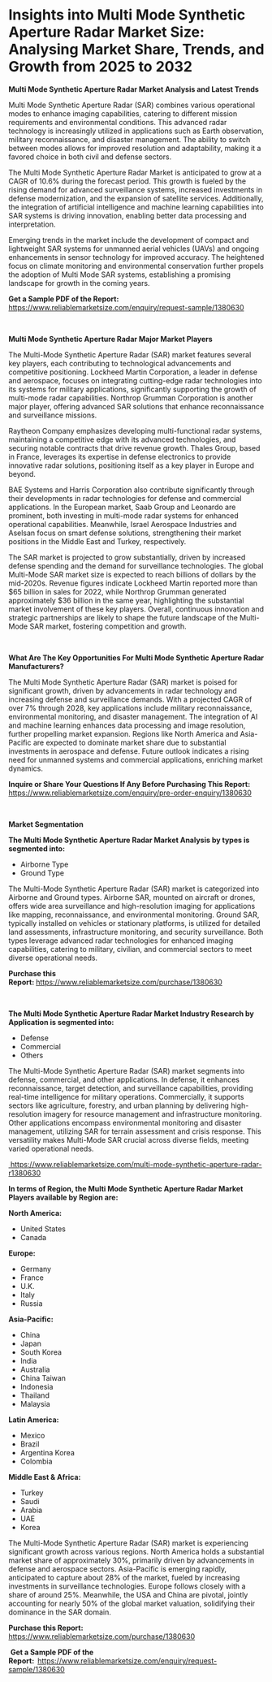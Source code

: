 <p><h1>Insights into Multi Mode Synthetic Aperture Radar Market Size: Analysing Market Share, Trends, and Growth from 2025 to 2032</h1></p><p><strong>Multi Mode Synthetic Aperture Radar Market Analysis and Latest Trends</strong></p>
<p><p>Multi Mode Synthetic Aperture Radar (SAR) combines various operational modes to enhance imaging capabilities, catering to different mission requirements and environmental conditions. This advanced radar technology is increasingly utilized in applications such as Earth observation, military reconnaissance, and disaster management. The ability to switch between modes allows for improved resolution and adaptability, making it a favored choice in both civil and defense sectors.</p><p>The Multi Mode Synthetic Aperture Radar Market is anticipated to grow at a CAGR of 10.6% during the forecast period. This growth is fueled by the rising demand for advanced surveillance systems, increased investments in defense modernization, and the expansion of satellite services. Additionally, the integration of artificial intelligence and machine learning capabilities into SAR systems is driving innovation, enabling better data processing and interpretation. </p><p>Emerging trends in the market include the development of compact and lightweight SAR systems for unmanned aerial vehicles (UAVs) and ongoing enhancements in sensor technology for improved accuracy. The heightened focus on climate monitoring and environmental conservation further propels the adoption of Multi Mode SAR systems, establishing a promising landscape for growth in the coming years.</p></p>
<p><strong>Get a Sample PDF of the Report:&nbsp;</strong> <a href="https://www.reliablemarketsize.com/enquiry/request-sample/1380630?utm_campaign=1103&utm_medium=2&utm_source=Github&utm_content=ia&utm_term=16042025&utm_id=multi-mode-synthetic-aperture-radar">https://www.reliablemarketsize.com/enquiry/request-sample/1380630</a></p>
<p>&nbsp;</p>
<p><strong>Multi Mode Synthetic Aperture Radar Major Market Players</strong></p>
<p><p>The Multi-Mode Synthetic Aperture Radar (SAR) market features several key players, each contributing to technological advancements and competitive positioning. Lockheed Martin Corporation, a leader in defense and aerospace, focuses on integrating cutting-edge radar technologies into its systems for military applications, significantly supporting the growth of multi-mode radar capabilities. Northrop Grumman Corporation is another major player, offering advanced SAR solutions that enhance reconnaissance and surveillance missions.</p><p>Raytheon Company emphasizes developing multi-functional radar systems, maintaining a competitive edge with its advanced technologies, and securing notable contracts that drive revenue growth. Thales Group, based in France, leverages its expertise in defense electronics to provide innovative radar solutions, positioning itself as a key player in Europe and beyond.</p><p>BAE Systems and Harris Corporation also contribute significantly through their developments in radar technologies for defense and commercial applications. In the European market, Saab Group and Leonardo are prominent, both investing in multi-mode radar systems for enhanced operational capabilities. Meanwhile, Israel Aerospace Industries and Aselsan focus on smart defense solutions, strengthening their market positions in the Middle East and Turkey, respectively.</p><p>The SAR market is projected to grow substantially, driven by increased defense spending and the demand for surveillance technologies. The global Multi-Mode SAR market size is expected to reach billions of dollars by the mid-2020s. Revenue figures indicate Lockheed Martin reported more than $65 billion in sales for 2022, while Northrop Grumman generated approximately $36 billion in the same year, highlighting the substantial market involvement of these key players. Overall, continuous innovation and strategic partnerships are likely to shape the future landscape of the Multi-Mode SAR market, fostering competition and growth.</p></p>
<p>&nbsp;</p>
<p><strong>What Are The Key Opportunities For Multi Mode Synthetic Aperture Radar Manufacturers?</strong></p>
<p><p>The Multi Mode Synthetic Aperture Radar (SAR) market is poised for significant growth, driven by advancements in radar technology and increasing defense and surveillance demands. With a projected CAGR of over 7% through 2028, key applications include military reconnaissance, environmental monitoring, and disaster management. The integration of AI and machine learning enhances data processing and image resolution, further propelling market expansion. Regions like North America and Asia-Pacific are expected to dominate market share due to substantial investments in aerospace and defense. Future outlook indicates a rising need for unmanned systems and commercial applications, enriching market dynamics.</p></p>
<p><strong>Inquire or Share Your Questions If Any Before Purchasing This Report:</strong> <a href="https://www.reliablemarketsize.com/enquiry/pre-order-enquiry/1380630?utm_campaign=1103&utm_medium=2&utm_source=Github&utm_content=ia&utm_term=16042025&utm_id=multi-mode-synthetic-aperture-radar">https://www.reliablemarketsize.com/enquiry/pre-order-enquiry/1380630</a></p>
<p>&nbsp;</p>
<p><strong>Market Segmentation</strong></p>
<p><strong>The Multi Mode Synthetic Aperture Radar Market Analysis by types is segmented into:</strong></p>
<p><ul><li>Airborne Type</li><li>Ground Type</li></ul></p>
<p><p>The Multi-Mode Synthetic Aperture Radar (SAR) market is categorized into Airborne and Ground types. Airborne SAR, mounted on aircraft or drones, offers wide area surveillance and high-resolution imaging for applications like mapping, reconnaissance, and environmental monitoring. Ground SAR, typically installed on vehicles or stationary platforms, is utilized for detailed land assessments, infrastructure monitoring, and security surveillance. Both types leverage advanced radar technologies for enhanced imaging capabilities, catering to military, civilian, and commercial sectors to meet diverse operational needs.</p></p>
<p><strong>Purchase this Report:&nbsp;</strong><a href="https://www.reliablemarketsize.com/purchase/1380630?utm_campaign=1103&utm_medium=2&utm_source=Github&utm_content=ia&utm_term=16042025&utm_id=multi-mode-synthetic-aperture-radar">https://www.reliablemarketsize.com/purchase/1380630</a></p>
<p>&nbsp;</p>
<p><strong>The Multi Mode Synthetic Aperture Radar Market Industry Research by Application is segmented into:</strong></p>
<p><ul><li>Defense</li><li>Commercial</li><li>Others</li></ul></p>
<p><p>The Multi-Mode Synthetic Aperture Radar (SAR) market segments into defense, commercial, and other applications. In defense, it enhances reconnaissance, target detection, and surveillance capabilities, providing real-time intelligence for military operations. Commercially, it supports sectors like agriculture, forestry, and urban planning by delivering high-resolution imagery for resource management and infrastructure monitoring. Other applications encompass environmental monitoring and disaster management, utilizing SAR for terrain assessment and crisis response. This versatility makes Multi-Mode SAR crucial across diverse fields, meeting varied operational needs.</p></p>
<p><a href="https://www.reliablemarketsize.com/multi-mode-synthetic-aperture-radar-r1380630?utm_campaign=1103&utm_medium=2&utm_source=Github&utm_content=ia&utm_term=16042025&utm_id=multi-mode-synthetic-aperture-radar">&nbsp;https://www.reliablemarketsize.com/multi-mode-synthetic-aperture-radar-r1380630</a></p>
<p><strong>In terms of Region, the Multi Mode Synthetic Aperture Radar Market Players available by Region are:</strong></p>
<p>
    <p> <strong> North America: </strong>
        <ul>
            <li>United States</li>
            <li>Canada</li>
        </ul>
        </p> 
    <p> <strong> Europe: </strong>
        <ul>
            <li>Germany</li>
            <li>France</li>
            <li>U.K.</li>
            <li>Italy</li>
            <li>Russia</li>
        </ul>
        </p> 
    <p> <strong> Asia-Pacific: </strong>
        <ul>
            <li>China</li>
            <li>Japan</li>
            <li>South Korea</li>
            <li>India</li>
            <li>Australia</li>
            <li>China Taiwan</li>
            <li>Indonesia</li>
            <li>Thailand</li>
            <li>Malaysia</li>
        </ul>
        </p> 
    <p> <strong> Latin America: </strong>
        <ul>
            <li>Mexico</li>
            <li>Brazil</li>
            <li>Argentina Korea</li>
            <li>Colombia</li>
        </ul>
        </p> 
    <p> <strong> Middle East & Africa: </strong>
        <ul>
            <li>Turkey</li>
            <li>Saudi</li>
            <li>Arabia</li>
            <li>UAE</li>
            <li>Korea</li>
        </ul>
    </p>
    </p>
<p><p>The Multi-Mode Synthetic Aperture Radar (SAR) market is experiencing significant growth across various regions. North America holds a substantial market share of approximately 30%, primarily driven by advancements in defense and aerospace sectors. Asia-Pacific is emerging rapidly, anticipated to capture about 28% of the market, fueled by increasing investments in surveillance technologies. Europe follows closely with a share of around 25%. Meanwhile, the USA and China are pivotal, jointly accounting for nearly 50% of the global market valuation, solidifying their dominance in the SAR domain.</p></p>
<p><strong>Purchase this Report: </strong><a href="https://www.reliablemarketsize.com/purchase/1380630?utm_campaign=1103&utm_medium=2&utm_source=Github&utm_content=ia&utm_term=16042025&utm_id=multi-mode-synthetic-aperture-radar">https://www.reliablemarketsize.com/purchase/1380630</a></p>
<p>&nbsp;<strong>Get a Sample PDF of the Report:&nbsp;&nbsp;</strong><a href="https://www.reliablemarketsize.com/enquiry/request-sample/1380630?utm_campaign=1103&utm_medium=2&utm_source=Github&utm_content=ia&utm_term=16042025&utm_id=multi-mode-synthetic-aperture-radar">https://www.reliablemarketsize.com/enquiry/request-sample/1380630</a></p>
<p><strong></strong></p>
<p><p></p><p></p><p></p></p>